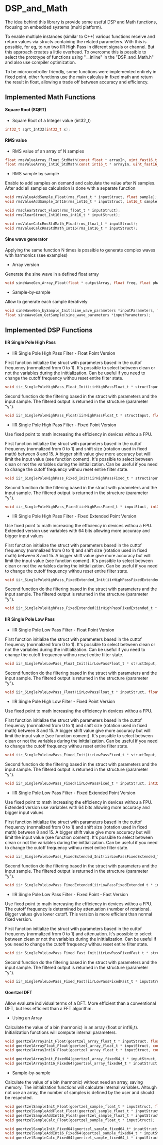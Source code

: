 # DSP_and_Math

The idea behind this library is provide some useful DSP and Math functions, focusing on embedded systems (multi platform).

To enable multiple instances (similar to C++) various functions receive and return values via structs containing the related parameters. With this is possible, for eg, to run two IIR High Pass in diferent signals or channel. But this approach creates a little overhead. To overcome this is possible to select the prototype of functions using "__inline" in the "DSP_and_Math.h" and also use compiler optimization.

To be microcontroller friendly, some functions were implemented entirely in fixed point, other functions use the main calculus in fixed math and return the result in float, allowing a trade off between accuracy and efficiency.

## Implemented Math Functions

#### Square Root (SQRT)

* Square Root of a Integer value (int32_t)
``` c
int32_t sqrt_Int32(int32_t x);
```

#### RMS value

* RMS value of an array of N samples
``` c
float rmsValueArray_Float_StdMath(const float * arrayIn, uint_fast16_t size, float dcLevel);
float rmsValueArray_Int16_StdMath(const int16_t * arrayIn, uint_fast16_t size, int16_t dcLevel);
```

* RMS sample by sample

Enable to add samples on demand and calculate the value after N samples. After add all samples calculation is done with a separate function
``` c
void rmsValueAddSample_Float(rms_float_t * inputStruct, float sample);
void rmsValueAddSample_Int16(rms_int16_t * inputStruct, int16_t sample);

void rmsClearStruct_Float(rms_float_t * inputStruct);
void rmsClearStruct_Int16(rms_int16_t * inputStruct);

void rmsValueCalcRmsStdMath_Float(rms_float_t * inputStruct);
void rmsValueCalcRmsStdMath_Int16(rms_int16_t * inputStruct);
```

#### Sine wave generator

Applying the same function N times is possible to generate complex waves with harmonics (see examples)

* Array version

Generate the sine wave in a defined float array
``` c
void sineWaveGen_Array_Float(float * outputArray, float freq, float phase_rad, float amplitude, float V_offset, uint_fast16_t points, uint_fast8_t doClean);
```

* Sample-by-sample

Allow to generate each sample iteratively
``` c
void sineWaveGen_bySample_Init(sine_wave_parameters *inputParameters, float freq, float phase, float amp, float v_off, uint_fast16_t points, uint_fast8_t doClean);
float sineWaveGen_GetSample(sine_wave_parameters *inputParameters);
```

## Implemented DSP Functions

#### IIR Single Pole High Pass

* IIR Single Pole High Pass Filter - Float Point Version

First function initialize the struct with parameters based in the cuttof frequency (normalized from 0 to 1). It's possible to select between clean or not the variables during the inittialization. Can be useful if you need to change the cutoff frequency withou reset entire filter state.

``` c
void iir_SinglePoleHighPass_Float_Init(iirHighPassFloat_t * structInput, float cutoffFreq, uint_fast8_t doClean);
```
Second function do the filtering based in the struct with parameters and the input sample. The filtered output is returned in the structure (parameter "y").
``` c
void iir_SinglePoleHighPass_Float(iirHighPassFloat_t * structInput, float xValueFloat);
```

* IIR Single Pole High Pass Filter - Fixed Point Version

Use fixed point to math increasing the efficiency in devices withou a FPU.

First function initialize the struct with parameters based in the cuttof frequency (normalized from 0 to 1) and shift size (rotation used in fixed math) between 8 and 15. A bigger shift value give more accuracy but will limit the input value (see function coment). It's possible to select between clean or not the variables during the inittialization. Can be useful if you need to change the cutoff frequency withou reset entire filter state.

``` c
void iir_SinglePoleHighPass_Fixed_Init(iirHighPassFixed_t * structInput, float cutoffFreq, uint_fast8_t shift, uint_fast8_t doClean);
```
Second function do the filtering based in the struct with parameters and the input sample. The filtered output is returned in the structure (parameter "y").
``` c
void iir_SinglePoleHighPass_Fixed(iirHighPassFixed_t * inputStuct, int32_t xValue);
```

* IIR Single Pole High Pass Filter - Fixed Extended Point Version

Use fixed point to math increasing the efficiency in devices withou a FPU. Extended version use variables with 64 bits allowing more accuracy and bigger input values

First function initialize the struct with parameters based in the cuttof frequency (normalized from 0 to 1) and shift size (rotation used in fixed math) between 8 and 15. A bigger shift value give more accuracy but will limit the input value (see function coment). It's possible to select between clean or not the variables during the inittialization. Can be useful if you need to change the cutoff frequency withou reset entire filter state.

``` c
void iir_SinglePoleHighPass_FixedExtended_Init(iirHighPassFixedExtended_t * structInput, double cutoffFreq, uint_fast8_t shift, uint_fast8_t doClean);
```
Second function do the filtering based in the struct with parameters and the input sample. The filtered output is returned in the structure (parameter "y").
``` c
void iir_SinglePoleHighPass_FixedExtended(iirHighPassFixedExtended_t * inputStuct, int32_t xValue);
```

#### IIR Single Pole Low Pass

* IIR Single Pole Low Pass Filter - Float Point Version

First function initialize the struct with parameters based in the cuttof frequency (normalized from 0 to 1). It's possible to select between clean or not the variables during the inittialization. Can be useful if you need to change the cutoff frequency withou reset entire filter state.

``` c
void iir_SinglePoleLowPass_Float_Init(iirLowPassFloat_t * structInput, float cutoffFreq, uint_fast8_t doClean);
```
Second function do the filtering based in the struct with parameters and the input sample. The filtered output is returned in the structure (parameter "y").
``` c
void iir_SinglePoleLowPass_Float(iirLowPassFloat_t * inputStruct, float xValueFloat);
```

* IIR Single Pole High Low Filter - Fixed Point Version

Use fixed point to math increasing the efficiency in devices withou a FPU.

First function initialize the struct with parameters based in the cuttof frequency (normalized from 0 to 1) and shift size (rotation used in fixed math) between 8 and 15. A bigger shift value give more accuracy but will limit the input value (see function coment). It's possible to select between clean or not the variables during the inittialization. Can be useful if you need to change the cutoff frequency withou reset entire filter state.

``` c
void iir_SinglePoleLowPass_Fixed_Init(iirLowPassFixed_t * structInput, float cutoffFreq, uint_fast8_t shift, uint_fast8_t doClean);
```
Second function do the filtering based in the struct with parameters and the input sample. The filtered output is returned in the structure (parameter "y").
``` c
void iir_SinglePoleLowPass_Fixed(iirLowPassFixed_t * inputStruct, int32_t xValue);
```

* IIR Single Pole Low Pass Filter - Fixed Extended Point Version

Use fixed point to math increasing the efficiency in devices withou a FPU. Extended version use variables with 64 bits allowing more accuracy and bigger input values

First function initialize the struct with parameters based in the cuttof frequency (normalized from 0 to 1) and shift size (rotation used in fixed math) between 8 and 15. A bigger shift value give more accuracy but will limit the input value (see function coment). It's possible to select between clean or not the variables during the inittialization. Can be useful if you need to change the cutoff frequency withou reset entire filter state.

``` c
void iir_SinglePoleLowPass_FixedExtended_Init(iirLowPassFixedExtended_t * structInput, double cutoffFreq, uint_fast8_t shift, uint_fast8_t doClean);
```
Second function do the filtering based in the struct with parameters and the input sample. The filtered output is returned in the structure (parameter "y").
``` c
void iir_SinglePoleLowPass_FixedExtended(iirLowPassFixedExtended_t * inputStruct, int32_t xValue);
```

* IIR Single Pole Low Pass Filter - Fixed Point - Fast Version

Use fixed point to math increasing the efficiency in devices withou a FPU. The cutoff frequency is determined by attenuation (number of rotations). Bigger values give lower cutoff. This version is more efficient than normal fixed version.

First function initialize the struct with parameters based in the cuttof frequency (normalized from 0 to 1) and attenuation. It's possible to select between clean or not the variables during the inittialization. Can be useful if you need to change the cutoff frequency withou reset entire filter state.

``` c
void iir_SinglePoleLowPass_Fixed_Fast_Init(iirLowPassFixedFast_t * structInput, int_fast8_t attenuation, int_fast8_t doClean);
```
Second function do the filtering based in the struct with parameters and the input sample. The filtered output is returned in the structure (parameter "y").
``` c
void iir_SinglePoleLowPass_Fixed_Fast(iirLowPassFixedFast_t * inputStruct, int32_t xValue);
```

#### Goertzel DFT

Allow evaluate individual terms of a DFT. More efficient than a conventional DFT, but less efficient than a FFT algorithm.

* Using an Array

Calculate the value of a bin (harmonic) in an array (float or int16_t). Initialization functions will compute internal parameters.

``` c
void goertzelArrayInit_Float(goertzel_array_float_t * inputStruct, float bin, uint_fast16_t size_array);
void goertzelArrayFloat_Float(goertzel_array_float_t * inputStruct, const float * arrayInput);
void goertzelArrayInt16_Float(goertzel_array_float_t * inputStruct, const int16_t * arrayInput);

void goertzelArrayInit_Fixed64(goertzel_array_fixed64_t * inputStruct, float bin, uint_fast16_t size_array, uint_fast8_t shift);
void goertzelArrayInt16_Fixed64(goertzel_array_fixed64_t * inputStruct, const int16_t * arrayInput);
```

* Sample-by-sample

Calculate the value of a bin (harmonic) without need an array, saving memory. The initialization functions will calculate internal variables. Altough not use an array, the number of samples is defined by the user and should be respected.

``` c
void goertzelSampleInit_Float(goertzel_sample_float_t * inputStruct, float bin, uint_fast16_t size_array);
void goertzelSampleAddFloat_Float(goertzel_sample_float_t * inputStruct, float sample);
void goertzelSampleAddInt16_Float(goertzel_sample_float_t * inputStruct, int16_t sample);
void goertzelSampleCalc_Float(goertzel_sample_float_t * inputStruct);

void goertzelSampleInit_Fixed64(goertzel_sample_fixed64_t* inputStruct, float bin, uint_fast16_t size_array, uint_fast8_t shift);
void goertzelSampleAddInt16_Fixed64(goertzel_sample_fixed64_t * inputStruct, int16_t sample);
void goertzelSampleCalc_Fixed64(goertzel_sample_fixed64_t * inputStruct);
```